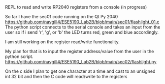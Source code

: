 REPL to read and write RP2040 registers from a console (in progress)

So far I have the sec01 code running on the Qt Py 2040 https://github.com/navgill4/ESE5190_Lab2B/blob/main/sec01/flashlight_01.c
The python script connects to the serial console and takes an input from the user so if i send 'r', 'g', or 'b' the LED turns red, green and blue accordingly.

I am still working on the register read/write functionality.

My plan for that is to input the register address/value from the user in the python script. https://github.com/navgill4/ESE5190_Lab2B/blob/main/sec02/flashlight.py

On the c side I plan to get one character at a time and cast to an unsigned int 32 bit and then the C code will read/write to the registers
